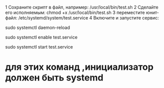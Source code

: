 1 Сохраните скрипт в файл, например: /usr/local/bin/test.sh 
2 Сделайте его исполняемым: chmod +x /usr/local/bin/test.sh
3 переместите юнит-файл: /etc/systemd/system/test.service
4 Включите и запустите сервис: 

sudo systemctl daemon-reload

sudo systemctl enable test.service

sudo systemctl start test.service

# для этих команд ,инициализатор должен быть systemd
